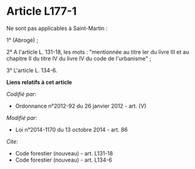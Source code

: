# Article L177-1

Ne sont pas applicables à Saint-Martin : 

1° (Abrogé) ; 

2° A l'article L. 131-18, les mots : "mentionnée au titre Ier du livre III et au chapitre II du titre IV du livre IV du code
de l'urbanisme" ; 

3° L'article L. 134-6.

**Liens relatifs à cet article**

_Codifié par_:

  - Ordonnance n°2012-92 du 26 janvier 2012 - art. (V)

_Modifié par_:

  - Loi n°2014-1170 du 13 octobre 2014 - art. 86

_Cite_:

  - Code forestier (nouveau) - art. L131-18
  - Code forestier (nouveau) - art. L134-6
